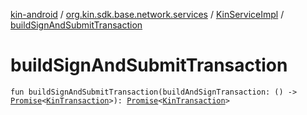 [kin-android](../../index.md) / [org.kin.sdk.base.network.services](../index.md) / [KinServiceImpl](index.md) / [buildSignAndSubmitTransaction](./build-sign-and-submit-transaction.md)

# buildSignAndSubmitTransaction

`fun buildSignAndSubmitTransaction(buildAndSignTransaction: () -> `[`Promise`](../../org.kin.sdk.base.tools/-promise/index.md)`<`[`KinTransaction`](../../org.kin.sdk.base.stellar.models/-kin-transaction/index.md)`>): `[`Promise`](../../org.kin.sdk.base.tools/-promise/index.md)`<`[`KinTransaction`](../../org.kin.sdk.base.stellar.models/-kin-transaction/index.md)`>`